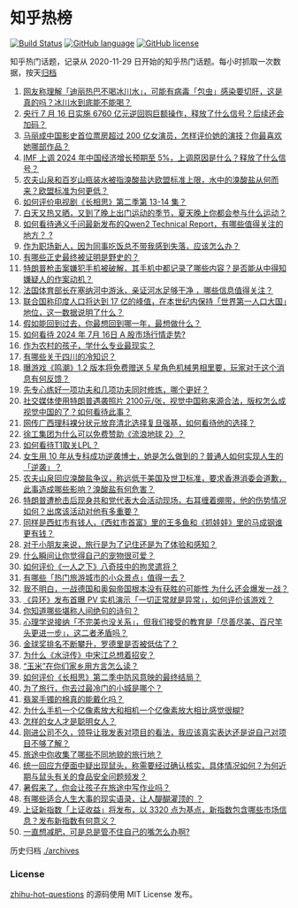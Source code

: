 # 知乎热榜
[![Build Status](https://github.com/ToWeLong/zhihu-hot-questions/workflows/CI/badge.svg)](https://github.com/ToWeLong/zhihu-hot-questions/actions)
[![GitHub language](https://img.shields.io/badge/language-golang-orange.svg)](https://golang.org/)
[![GitHub license](https://img.shields.io/github/license/ToWeLong/zhihu-hot-questions)](https://github.com/ToWeLong/zhihu-hot-questions/blob/main/LICENSE)

知乎热门话题，记录从 2020-11-29 日开始的知乎热门话题。每小时抓取一次数据，按天[归档](./archives)

<!-- BEGIN -->

1. [网友称理解「迪丽热巴不喝冰川水」，可能有病毒「包虫」感染要切肝，这是真的吗？冰川水到底能不能喝？](https://www.zhihu.com/question/661730580)
1. [央行 7 月 16 日实施 6760 亿元逆回购巨额操作，释放了什么信号？后续还会加码？](https://www.zhihu.com/question/661749750)
1. [马丽成中国影史首位票房超过 200 亿女演员，怎样评价她的演技？你最喜欢她哪部作品？](https://www.zhihu.com/question/661735145)
1. [IMF 上调 2024 年中国经济增长预期至 5%，上调原因是什么？释放了什么信号？](https://www.zhihu.com/question/661782787)
1. [农夫山泉和百岁山瓶装水被指溴酸盐达欧盟标准上限，水中的溴酸盐从何而来？欧盟标准为何更低？](https://www.zhihu.com/question/661758558)
1. [如何评价电视剧《长相思》第二季第 13-14 集？](https://www.zhihu.com/question/661764677)
1. [白天又热又晒，又到了晚上出门运动的季节，夏天晚上你都会参与什么运动？](https://www.zhihu.com/question/661420783)
1. [如何看待通义千问最新发布的Qwen2 Technical Report，有哪些值得关注的地方？ ?](https://www.zhihu.com/question/661744815)
1. [作为职场新人，因为同事吃饭总不带我感到失落，应该怎么办？](https://www.zhihu.com/question/660814311)
1. [有哪些正史最终被证明是野史的？](https://www.zhihu.com/question/661735219)
1. [特朗普枪击案嫌犯手机被破解，其手机中都记录了哪些内容？是否能从中得知嫌疑人的作案动机？](https://www.zhihu.com/question/661752545)
1. [法国体育部长在塞纳河中游泳，亲证河水足够干净 ，哪些信息值得关注？](https://www.zhihu.com/question/661674355)
1. [联合国称印度人口将达到 17 亿的峰值，在本世纪内保持「世界第一人口大国」地位，这一数据说明了什么？](https://www.zhihu.com/question/661673271)
1. [假如能回到过去，你最想回到哪一年，最想做什么？](https://www.zhihu.com/question/661639860)
1. [如何看待 2024 年 7月 16日 A 股市场行情走势?](https://www.zhihu.com/question/661733696)
1. [作为农村的孩子，学什么专业最现实？](https://www.zhihu.com/question/483014958)
1. [有哪些关于四川的冷知识？](https://www.zhihu.com/question/660701518)
1. [曝游戏《鸣潮》1.2 版本将免费赠送 5 星角色机械男相里要，玩家对于这个消息有何反馈？](https://www.zhihu.com/question/661581002)
1. [先专心练好一项功夫和几项功夫同时修炼，哪个更好？](https://www.zhihu.com/question/661398325)
1. [社交媒体使用特朗普遇袭照片 2100元/张，视觉中国称来源合法，版权怎么成视觉中国的了？如何看待此事？](https://www.zhihu.com/question/661686333)
1. [网传广西理科裸分状元放弃清北选择复旦强基，如何看待他的选择？](https://www.zhihu.com/question/661509922)
1. [徐工集团为什么可以免费赞助《流浪地球 2》？](https://www.zhihu.com/question/581822066)
1. [如何看待T1取关LPL？](https://www.zhihu.com/question/661751914)
1. [女生用 10 年从专科成功逆袭博士，她是怎么做到的？普通人如何实现人生的「逆袭」？](https://www.zhihu.com/question/661515535)
1. [农夫山泉回应溴酸盐争议，称远低于美国及世卫标准，要求香港消委会道歉，此事造成哪些影响？溴酸盐有何危害？](https://www.zhihu.com/question/661747813)
1. [特朗普遭枪击后现身共和党代表大会活动现场，右耳缠着绷带，他的伤势情况如何？出席该活动对他有多重要？](https://www.zhihu.com/question/661737998)
1. [同样是西虹市有钱人，《西虹市首富》里的王多鱼和《抓娃娃》里的马成钢谁更有钱？](https://www.zhihu.com/question/661609913)
1. [对于小朋友来说，旅行是为了记住还是为了体验和感知？](https://www.zhihu.com/question/661237336)
1. [什么瞬间让你觉得自己的宠物很可爱？](https://www.zhihu.com/question/656317047)
1. [如何评价《一人之下》八奇技中的拘灵遣将？](https://www.zhihu.com/question/468562475)
1. [有哪些「热门旅游城市的小众景点」值得一去？](https://www.zhihu.com/question/661307775)
1. [我不明白，一战德国和奥匈帝国根本没有获胜的可能性,为什么还会爆发一战？](https://www.zhihu.com/question/648093240)
1. [《异环》发布首曝 PV 实机演示「一切正常就是异常」，如何评价该游戏？](https://www.zhihu.com/question/661740421)
1. [你知道哪些堪称人间绝句的诗句？](https://www.zhihu.com/question/656898381)
1. [心理学说接纳「不完美也没关系」，但我们接受的教育是「尽善尽美、百尺竿头更进一步」，这二者矛盾吗？](https://www.zhihu.com/question/661567892)
1. [金球奖排名不断攀升，罗德里是否被低估了？](https://www.zhihu.com/question/661537328)
1. [为什么《水浒传》中宋江总想着招安？](https://www.zhihu.com/question/661067685)
1. [“玉米”在你们家乡用方言怎么读？](https://www.zhihu.com/question/658698069)
1. [如何评价《长相思》第二季中防风意映的最终结局？](https://www.zhihu.com/question/661519172)
1. [为了旅行，你去过最冷门的小城是哪个？](https://www.zhihu.com/question/661265023)
1. [翡翠手镯的棉真的能戴化吗？](https://www.zhihu.com/question/659733344)
1. [为什么手机一个亿像素放大和相机一个亿像素放大相比感觉很糊?](https://www.zhihu.com/question/660958797)
1. [怎样的女人才是聪明女人？](https://www.zhihu.com/question/661568506)
1. [刚进公司不久，领导让我发表对项目的看法，我应该真实表达还是说自己对项目不够了解？](https://www.zhihu.com/question/660814192)
1. [旅途中你收集了哪些不同地貌的旅行地？](https://www.zhihu.com/question/660620579)
1. [统一回应方便面中疑出现鼠头，称需要经过确认核实，具体情况如何？为何近期与鼠头有关的食品安全问题频发？](https://www.zhihu.com/question/661735591)
1. [暑假来了，你会让孩子在旅途中写作业吗？](https://www.zhihu.com/question/660702605)
1. [有哪些适合人生大事的现实语录，让人醍醐灌顶的 ？](https://www.zhihu.com/question/661001675)
1. [上证新指数「上证收益」将发布，以 3320 点为基点，新指数包含哪些市场信息？发布新指数有何意义？](https://www.zhihu.com/question/661730426)
1. [一直想减肥，可是总是管不住自己的嘴怎么办啊?](https://www.zhihu.com/question/661541559)

<!-- END -->

历史归档 [./archives](./archives)


### License
[zhihu-hot-questions](https://github.com/towelong/zhihu-hot-questions) 的源码使用 MIT License 发布。